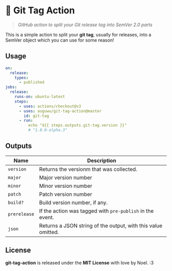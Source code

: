 # 🏏 Git Tag Action

> _GitHub action to split your Git release tag into SemVer 2.0 parts_

This is a simple action to split your **git tag**, usually for releases, into a SemVer object which you can use for some reason!

## Usage

```yml
on:
  release:
    types:
      - published
jobs:
  release:
    runs-on: ubuntu-latest
    steps:
      - uses: actions/checkout@v3
      - uses: auguwu/git-tag-action@master
        id: git-tag
      - run:
          echo "${{ steps.outputs.git-tag.version }}"
          # "1.0.0-alpha.3"
```

## Outputs

| Name         | Description                                                   |
| ------------ | ------------------------------------------------------------- |
| `version`    | Returns the versionm that was collected.                      |
| `major`      | Major version number                                          |
| `minor`      | Minor version number                                          |
| `patch`      | Patch version number                                          |
| `build?`     | Build version number, if any.                                 |
| `prerelease` | If the action was tagged with `pre-publish` in the event.     |
| `json`       | Returns a JSON string of the output, with this value omitted. |

## License

**git-tag-action** is released under the **MIT License** with love by Noel. :3
